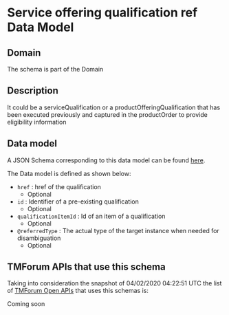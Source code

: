 # Service offering qualification ref Data Model

## Domain

The  schema is part of the  Domain

## Description

It could be a serviceQualification or a productOfferingQualification that has been executed previously and captured in the productOrder to provide eligibility information

## Data model

A JSON Schema corresponding to this data model can be found
[here](https://github.com/tmforum-rand/schemas/blob/candidates/Service/ServiceOfferingQualificationRef.schema.json).

The Data model is defined as shown below:
- `href` : href of the qualification
  - Optional
- `id` : Identifier of a pre-existing qualification
  - Optional
- `qualificationItemId` : Id of an item of a qualification
  - Optional
- `@referredType` : The actual type of the target instance when needed for disambiguation
  - Optional




## TMForum APIs that use this schema

Taking into consideration the snapshot of 04/02/2020 04:22:51 UTC the list of [TMForum Open APIs](https://www.tmforum.org/open-apis/) that uses this schemas is:

Coming soon